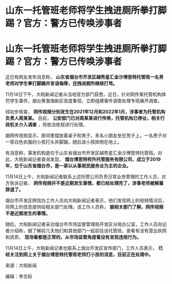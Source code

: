 # 山东一托管班老师将学生拽进厕所拳打脚踢？官方：警方已传唤涉事者

# 山东一托管班老师将学生拽进厕所拳打脚踢？官方：警方已传唤涉事者

近日有网友发布消息称， **山东省烟台市开发区越秀星汇金沙博思特托管班一名男老师对学生拳打脚踢并言语侮辱，还拽进厕所继续打骂。**

11月14日下午，大皖新闻记者从当地官方部门获悉，近日，针对网传某托管机构体罚学生事件，烟台黄渤海新区高度重视，立即组建事件调查处理专班展开调查。

经初步核查， **网传视频分别发生在2021年12月和2022年1月，涉事者为托管机构负责人周某某。** 目前，
**公安部门已对周某某进行传唤，托管机构已停业，相关行政机关介入调查** ，将依法依规进行处理。

据网传视频显示，房间里摆放着桌子和凳子，多名小朋友坐在凳子上。一名男子对一穿白色衣服的小孩打头并脚踹，随后该小孩摔倒在地上。

有消息称，事发机构是位于山东省烟台市开发区越秀星汇金沙博思特托管班。对此，大皖新闻记者查询发现，
**烟台博思特校外托管服务有限公司，成立于2019年，位于山东省烟台市，是一家以从事居民服务业为主的企业。**

11月14日上午，大皖新闻记者联系上述托管公司负责日常业务管理的工作人员，对方告诉记者，
**网传视频并不是近期发生事情，都已经处理完了，涉事老师被解雇辞退了。**

烟台市开发区网信办工作人员向大皖新闻记者表示，他们发现网上的视频情况后，将网上的信息提供给相关部门处理。该工作人员称，
**据相关部门了解，网传视频不是近期发生的事情。**

随后，大皖新闻记者采访烟台市市场监督管理局开发区分局办公室，工作人员向记者介绍称，据了解前几天他们和其他部门一起前往该托管班，查看有没有营业执照和资质，
**现场看都是正常的，从市场监管角度看没有发现违规行为。**

11月14日上午，大皖新闻记者也联系上烟台开发区宣传部门，工作人员表示， **已经关注到网上关于烟台博思特托管班老师打小孩的消息，目前正在处理中。**

来源：大皖新闻

编辑：李志标

